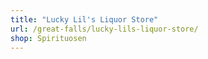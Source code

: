 ```yaml
---
title: "Lucky Lil's Liquor Store"
url: /great-falls/lucky-lils-liquor-store/
shop: Spirituosen
---
```

